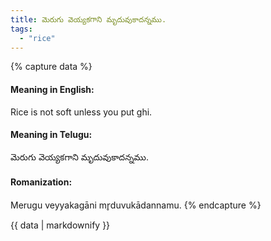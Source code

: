 ```yaml
---
title: మెరుగు వెయ్యకగాని మృదువుకాదన్నము.
tags:
  - "rice"
---
```


{% capture data %}
#### Meaning in English:
Rice is not soft unless you put ghi.

#### Meaning in Telugu:
మెరుగు వెయ్యకగాని మృదువుకాదన్నము.

#### Romanization:
Merugu veyyakagāni mr̥duvukādannamu.
{% endcapture %}

{{ data | markdownify }}

